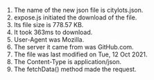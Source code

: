 1. The name of the new json file is citylots.json.
2. expose.js initiated the download of the file.
3. Its file size is 778.57 KB.
4. It took 363ms to download.
5. User-Agent was Mozilla.
6. The server it came from was GitHub.com.
7. The file was last modified on Tue, 12 Oct 2021.
8. The Content-Type is application/json.
9. The fetchData() method made the request.
